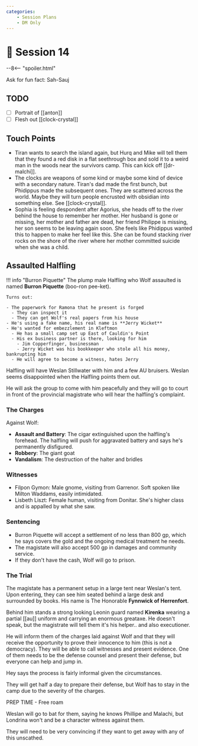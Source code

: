 ```yaml
---
categories:
    - Session Plans
    - DM Only
---
```


# 🔐 Session 14

--8<-- "spoiler.html"

Ask for fun fact: Sah-Sauj

## TODO

- [ ] Portrait of [[anton]]
- [ ] Flesh out [[clock-crystal]]

## Touch Points

- Tiran wants to search the island again, but Hurq and Mike will tell them that they found a red disk in a flat seethrough box and sold it to a weird man in the woods near the survivors camp. This can kick off [[dr-malchi]].
- The clocks are weapons of some kind or maybe some kind of device with a secondary nature. Tiran's dad made the first bunch, but Phidippus made the subsequent ones. They are scattered across the world. Maybe they will turn people encrusted with obsidian into something else. See [[clock-crystal]].
- Sophia is feeling despondent after Agorius, she heads off to the river behind the house to remember her mother. Her husband is gone or missing, her mother and father are dead, her friend Philippe is missing, her son seems to be leaving again soon. She feels like Phidippus wanted this to happen to make her feel like this. She can be found stacking river rocks on the shore of the river where her mother committed suicide when she was a child.

## Assaulted Halfling

!!! info "Burron Piquette"
    The plump male Halfling who Wolf assaulted is named **Burron Piquette** (boo-ron pee-ket).

    Turns out:

    - The paperwork for Ramona that he present is forged
      - They can inspect it
      - They can get Wolf's real papers from his house
    - He's using a fake name, his real name is **Jerry Wicket**
    - He's wanted for embezzlement in Kleftmon
      - He has a small camp set up East of Cauldin's Point
      - His ex business partner is there, looking for him
        - Jim Copperfinger, businessman
        - Jerry Wicket was his bookkeeper who stole all his money, bankrupting him
      - He will agree to become a witness, hates Jerry

Halfling will have Weslan Stillwater with him and a few AU bruisers. Weslan seems disappointed when the Halfling points them out.

He will ask the group to come with him peacefully and they will go to court in front of the provincial magistrate who will hear the halfling's complaint.

### The Charges

Against Wolf:

- **Assault and Battery**: The cigar extinguished upon the halfling's forehead. The halfling will push for aggravated battery and says he's permanently disfigured.
- **Robbery**: The giant goat
- **Vandalism**: The destruction of the halter and bridles

### Witnesses

- Filpon Gymon: Male gnome, visiting from Garrenor. Soft spoken like Milton Waddams, easily intimidated.
- Lisbeth Liszt: Female human, visiting from Donitar. She's higher class and is appalled by what she saw.

### Sentencing

- Burron Piquette will accept a settlement of no less than 800 gp, which he says covers the gold and the ongoing medical treatment he needs.
- The magistate will also accept 500 gp in damages and community service.
- If they don't have the cash, Wolf will go to prison.

### The Trial

The magistate has a permanent setup in a large tent near Weslan's tent. Upon entering, they can see him seated behind a large desk and surrounded by books. His name is The Honorable **Fynnwick of Herrenfort**.

Behind him stands a strong looking Leonin guard named **Kirenka** wearing a partial [[au]] uniform and carrying an enormous greataxe. He doesn't speak, but the magistrate will tell them it's his helper.. and also executioner.

He will inform them of the charges laid against Wolf and that they will receive the opportunity to prove their innocence to him (this is not a democracy). They will be able to call witnesses and present evidence. One of them needs to be the defense counsel and present their defense, but everyone can help and jump in.

Hey says the process is fairly informal given the circumstances.

They will get half a day to prepare their defense, but Wolf has to stay in the camp due to the severity of the charges.

PREP TIME - Free roam

Weslan will go to bat for them, saying he knows Phillipe and Malachi, but Londrina won't and be a character witness against them.

They will need to be very convincing if they want to get away with any of this unscathed.
